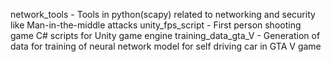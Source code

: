 network_tools - Tools in python(scapy) related to networking and security like Man-in-the-middle attacks
unity_fps_script - First person shooting game C# scripts for Unity game engine
training_data_gta_V - Generation of data for training of neural network model for self driving car in GTA V game
